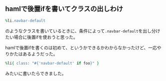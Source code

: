 ## hamlで後置ifを書いてクラスの出しわけ

``` ruby
%li.navbar-default
```

のようなクラスを書いているときに、条件によって`.navbar-default`を出し分けたい場合に後置ifを使おうと思った。

hamlで後置ifを書くのは初めて、というかできるかわからなかったけど、一応やりかたはあるようだった。

``` ruby
%li{ class: "#{'navbar-default' if foo}" }
```

みたいに書いたらできました。
